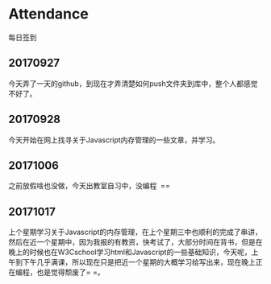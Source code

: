 
# Attendance

每日签到

## 20170927
今天弄了一天的github，到现在才弄清楚如何push文件夹到库中，整个人都感觉不好了。

## 20170928
今天开始在网上找寻关于Javascript内存管理的一些文章，并学习。

## 20171006
之前放假啥也没做，今天出教室自习中，没编程  ==

## 20171017 
上个星期学习关于Javascript的内存管理，在上个星期三中也顺利的完成了串讲，然后在近一个星期中，因为我报的有教资，快考试了，大部分时间在背书，但是在晚上的时候也在W3Cschool学习html和Javascript的一些基础知识，今天呢，上午到下午几乎满课，所以现在只是把近一个星期的大概学习给写出来，现在晚上正在编程，也是觉得颓废了= =。
